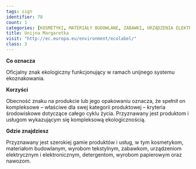 ```yaml
---
tags: sign
identifier: 78
count: 1
categories: [KOSMETYKI, MATERIAŁY BUDOWLANE, ZABAWKI, URZĄDZENIA ELEKTRYCZNE I ELEKTRONICZNE, WYROBY TEKSTYLNE, OPAKOWANIA, ODPADY]
title: Unijna Margaretka
visit: "http://ec.europa.eu/environment/ecolabel/"
class: 3
---
```

**Co oznacza**

Oficjalny znak ekologiczny funkcjonujący w ramach unijnego systemu ekoznakowania.

**Korzyści**

Obecność znaku na produkcie lub jego opakowaniu oznacza, że spełnił on kompleksowe – właściwe dla swej kategorii produktowej – kryteria środowiskowe dotyczące całego cyklu życia. Przyznawany jest produktom i usługom wykazującym się kompleksową ekologicznością.

**Gdzie znajdziesz**

Przyznawany jest szerokiej gamie produktów i usług, w tym kosmetykom, materiałom budowlanym, wyrobom tekstylnym, zabawkom, urządzeniom elektrycznym i elektronicznym, detergentom, wyrobom papierowym oraz nawozom.
